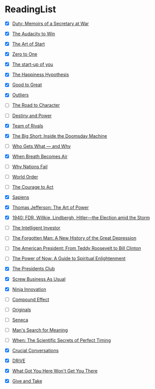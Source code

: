 # ReadingList


* [X] [Duty: Memoirs of a Secretary at War](http://www.amazon.com/Duty-Memoirs-Secretary-at-War/dp/030794963X)
* [X] [The Audacity to Win](http://www.amazon.com/Audacity-Win-Lessons-Historic-Hardcover/dp/B002VEWUPG)
* [X] [The Art of Start](http://www.amazon.com/The-Art-Start-Time-Tested-Battle-Hardened/dp/1400160634)
* [X] [Zero to One](http://www.amazon.com/Zero-One-Notes-Startups-Future/dp/0804139296)
* [X] [The start-up of you](http://www.amazon.com/Start-up-You-Future-Yourself-Transform/dp/0307888908)
* [X] [The Happiness Hypothesis](http://www.amazon.com/The-Happiness-Hypothesis-Finding-Ancient/dp/0465028020)
* [X] [Good to Great](http://www.amazon.com/Good-Great-Companies-Takeaways-Analysis/dp/1519745265)
* [X] [Outliers](http://www.amazon.com/Outliers-Story-Success-Malcolm-Gladwell/dp/0316017930)
* [ ] [The Road to Character](http://www.amazon.com/The-Road-Character-David-Brooks/dp/081299325X) 
* [ ] [Destiny and Power](http://www.amazon.com/Destiny-Power-American-Odyssey-Herbert/dp/1400067650)
* [X] [Team of Rivals](http://www.amazon.com/Team-Rivals-Political-Abraham-Lincoln/dp/0743270754/)
* [X] [The Big Short: Inside the Doomsday Machine](http://www.amazon.com/Big-Short-Inside-Doomsday-Machine/dp/0393338827)
* [ ] [Who Gets What — and Why](http://www.amazon.com/Who-Gets-What-Why-Matchmaking/dp/0544291131/)
* [X] [When Breath Becomes Air](www.amazon.com/dp/081298840X/)
* [ ] [Why Nations Fail](http://www.amazon.com/Why-Nations-Fail-Origins-Prosperity/dp/0307719227)
* [ ] [World Order](http://www.amazon.com/gp/product/0143127713/)
* [ ] [The Courage to Act](http://www.amazon.com/Courage-Act-Memoir-Crisis-Aftermath/dp/039324721X/)
* [X] [Sapiens](http://www.amazon.com/Sapiens-A-Brief-History-Humankind/dp/0062316095)
* [X] [Thomas Jefferson: The Art of Power](http://www.amazon.com/Thomas-Jefferson-Power-Jon-Meacham-ebook/dp/B0089EHKE8)
* [X] [1940: FDR, Willkie, Lindbergh, Hitler—the Election amid the Storm](http://www.amazon.com/1940-Willkie-Lindbergh-Hitler%C2%97-Election/dp/0300190867/)
* [ ] [The Intelligent Investor](http://www.amazon.com/Intelligent-Investor-Definitive-Investing-Essentials/dp/0060555661/)
* [ ] [The Forgotten Man: A New History of the Great Depression](http://www.amazon.com/gp/product/022406312X/)
* [ ] [The American President: From Teddy Roosevelt to Bill Clinton](http://www.amazon.com/dp/0195176162)
* [ ] [The Power of Now: A Guide to Spiritual Enlightenment](http://www.amazon.com/dp/1577314808)
* [X] [The Presidents Club](http://www.amazon.com/Presidents-Club-Inside-Exclusive-Fraternity/dp/1439127727)
* [X] [Screw Business As Usual](https://www.amazon.com/Screw-Business-Usual-Richard-Branson/dp/1591844347)
* [X] [Ninja Innovation](https://www.amazon.com/Ninja-Innovation-Strategies-Successful-Businesses/dp/0062242334)
* [ ] [Compound Effect](https://www.amazon.com/Compound-Effect-Darren-Hardy-ebook/dp/B005P1YCNK)
* [ ] [Originals](https://www.amazon.com/Originals-How-Non-Conformists-Move-World/dp/0525429565)
* [ ] [Seneca](https://www.amazon.com/Letters-Penguin-Classics-Lucius-Annaeus/dp/0140442103/)
* [ ] [Man's Search for Meaning](https://smile.amazon.com/Mans-Search-Meaning-Viktor-Frankl-ebook/dp/B009U9S6FI/)
* [ ] [When: The Scientific Secrets of Perfect Timing](https://smile.amazon.com/dp/0735210624/)
* [X] [Crucial Conversations](https://smile.amazon.com/dp/B005K0AYH4/)
* [X] [DRiVE](https://smile.amazon.com/dp/B004P1JDJO/)
* [X] [What Got You Here Won't Get You There](www.amazon.com/dp/B000Q9J128/)
* [X] [Give and Take](www.amazon.com/dp/0143124986) 

